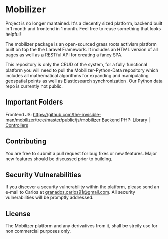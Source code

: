 # Mobilizer

Project is no longer mantained. It's a decently sized platform, backend built in 1 month and frontend in 1 month. Feel free to reuse something that looks helpful!

The mobilizer package is an open-sourced grass roots activism platform built on top the the Laravel Framework. It includes an HTML version of all pages as well as a RESTful API for creating a fancy SPA.

This repository is only the CRUD of the system, for a fully functional platform you will need to pull the Mobilizer-Python-Data repository which includes all mathematical algorithms for expanding and manipulating geospatial points as well as Elasticsearch synchronization. Our Python data repo is currently not public.

## Important Folders
Frontend JS: https://github.com/the-invisible-man/mobilizer/tree/master/public/js/mobilizer
Backend PHP: [Library](https://github.com/the-invisible-man/mobilizer/tree/master/app/Lib/Packages) | [Controllers](https://github.com/the-invisible-man/mobilizer/tree/master/app/Http/Controllers)

## Contributing

You are free to submit a pull request for bug fixes or new features. Major new features should be discussed prior to building.

## Security Vulnerabilities

If you discover a security vulnerability within the platform, please send an e-mail to Carlos at granados.carlos91@gmail.com. All security vulnerabilities will be promptly addressed.

## License

The Mobilizer platform and any derivatives from it, shall be strcily use for non commercial purposes only.
